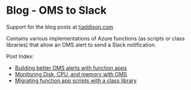 # Blog - OMS to Slack
Support for the blog posts at [tjaddison.com](http://tjaddison.com)

Contains various implementations of Azure functions (as scripts or class libraries) that allow an OMS alert to send a Slack notification.

Post Index:
- [Building better OMS alerts with function apps](http://tjaddison.com/2017/08/06/Building-better-OMS-alerts-with-function-apps.html)
- [Monitoring Disk, CPU, and memory with OMS](http://tjaddison.com/2017/08/21/Monitoring-disk-cpu-and-memory-with-OMS.html)
- [Migrating function app scripts with a class library](http://tjaddison.com/2017/08/21/Monitoring-disk-cpu-and-memory-with-OMS.html)